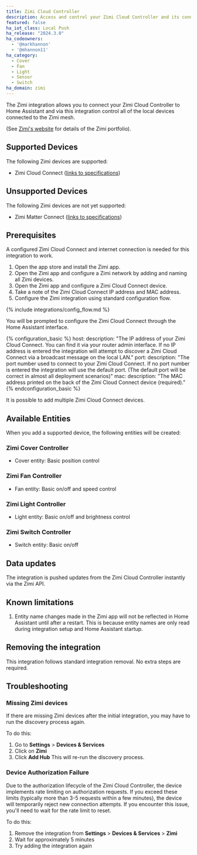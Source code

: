 ```yaml
---
title: Zimi Cloud Controller
description: Access and control your Zimi Cloud Controller and its connected Zimi-based devices.
featured: false
ha_iot_class: Local Push
ha_release: "2024.3.0"
ha_codeowners:
  - '@markhannon'
  - '@mhannon11'
ha_category:
  - Cover
  - Fan
  - Light
  - Sensor
  - Switch
ha_domain: zimi
---
```


The Zimi integration allows you to connect your Zimi Cloud Controller to Home Assistant and via this integration control all of the local devices connected to the Zimi mesh.

(See [Zimi's website](https://zimi.life/) for details of the Zimi portfolio).

## Supported Devices

The following Zimi devices are supported:

- Zimi Cloud Connect ([links to specifications](https://zimi.life/product/cloud-connect/))

## Unsupported Devices

The following Zimi devices are not yet supported:

- Zimi Matter Connect ([links to specifications](https://zimi.life/product/cloud-connect/))

## Prerequisites

A configured Zimi Cloud Connect and internet connection is needed for this integration to work.

1. Open the app store and install the Zimi app.
2. Open the Zimi app and configure a Zimi network by adding and naming all Zimi devices.
3. Open the Zimi app and configure a Zimi Cloud Connect device.
4. Take a note of the Zimi Cloud Connect IP address and MAC address.
5. Configure the Zimi integration using standard configuration flow.

{% include integrations/config_flow.md %}

You will be prompted to configure the Zimi Cloud Connect through the Home Assistant interface.

{% configuration_basic %}
host:
    description: "The IP address of your Zimi Cloud Connect. You can find it via your router admin interface.    If no IP address is entered the integration will attempt to discover a Zimi Cloud Connect via a broadcast message on the local LAN."
port:
    description: "The port number used to connect to your Zimi Cloud Connect.   If no port number is entered the integration will use the default port.   (The default port will be correct in almost all deployment scenarios)"
mac:
    description: "The MAC address printed on the back of the Zimi Cloud Connect device (required)."
{% endconfiguration_basic %}

It is possible to add multiple Zimi Cloud Connect devices.

## Available Entities

When you add a supported device, the following entities will be created:

### Zimi Cover Controller

- Cover entity: Basic position control

### Zimi Fan Controller

- Fan entity: Basic on/off and speed control

### Zimi Light Controller

- Light entity: Basic on/off and brightness control

### Zimi Switch Controller

- Switch entity: Basic on/off



## Data updates

The integration is pushed updates from the Zimi Cloud Controller instantly via the Zimi API.

## Known limitations

1. Entity name changes made in the Zimi app will not be reflected in Home Assistant until after a restart. This is because entity names are only read during integration setup and Home Assistant startup.

## Removing the integration

This integration follows standard integration removal. No extra steps are required.

## Troubleshooting

### Missing Zimi devices

If there are missing Zimi devices after the initial integration, you may have to run the discovery process again.

To do this:

1. Go to **Settings** > **Devices & Services**
2. Click on **Zimi**
3. Click **Add Hub**
This will re-run the discovery process.

### Device Authorization Failure

Due to the authorization lifecycle of the Zimi Cloud Controller, the device implements rate limiting on authorization requests. If you exceed these limits
(typically more than 3-5 requests within a few minutes), the device will temporarily reject new connection attempts. If you encounter this issue, you'll
need to wait for the rate limit to reset.

To do this:

1. Remove the integration from **Settings** > **Devices & Services** > **Zimi**
2. Wait for approximately 5 minutes
3. Try adding the integration again
